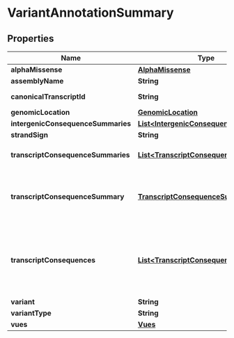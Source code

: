 
# VariantAnnotationSummary

## Properties
Name | Type | Description | Notes
------------ | ------------- | ------------- | -------------
**alphaMissense** | [**AlphaMissense**](AlphaMissense.md) |  |  [optional]
**assemblyName** | **String** | Assembly name |  [optional]
**canonicalTranscriptId** | **String** | Canonical transcript id |  [optional]
**genomicLocation** | [**GenomicLocation**](GenomicLocation.md) | Genomic location |  [optional]
**intergenicConsequenceSummaries** | [**List&lt;IntergenicConsequenceSummary&gt;**](IntergenicConsequenceSummary.md) |  |  [optional]
**strandSign** | **String** | Strand (- or +) |  [optional]
**transcriptConsequenceSummaries** | [**List&lt;TranscriptConsequenceSummary&gt;**](TranscriptConsequenceSummary.md) | All transcript consequence summaries | 
**transcriptConsequenceSummary** | [**TranscriptConsequenceSummary**](TranscriptConsequenceSummary.md) | Most impactful transcript consequence of canonical transcript or if non-existent any transcript | 
**transcriptConsequences** | [**List&lt;TranscriptConsequenceSummary&gt;**](TranscriptConsequenceSummary.md) | (Deprecated) Transcript consequence summaries (list of one when using annotation/, multiple when using annotation/summary/ | 
**variant** | **String** | Variant key | 
**variantType** | **String** | Variant type |  [optional]
**vues** | [**Vues**](Vues.md) |  |  [optional]




